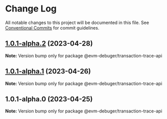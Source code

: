 # Change Log

All notable changes to this project will be documented in this file.
See [Conventional Commits](https://conventionalcommits.org) for commit guidelines.

## [1.0.1-alpha.2](https://github.com/awslabs/aws-sam-cli/compare/@evm-debuger/transaction-trace-api@1.0.1-alpha.1...@evm-debuger/transaction-trace-api@1.0.1-alpha.2) (2023-04-28)

**Note:** Version bump only for package @evm-debuger/transaction-trace-api

## [1.0.1-alpha.1](https://github.com/awslabs/aws-sam-cli/compare/@evm-debuger/transaction-trace-api@1.0.1-alpha.0...@evm-debuger/transaction-trace-api@1.0.1-alpha.1) (2023-04-26)

**Note:** Version bump only for package @evm-debuger/transaction-trace-api

## 1.0.1-alpha.0 (2023-04-25)

**Note:** Version bump only for package @evm-debuger/transaction-trace-api
